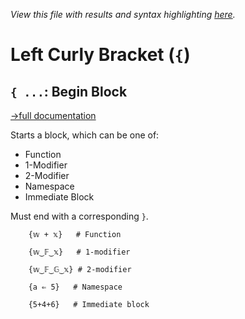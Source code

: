 *View this file with results and syntax highlighting [here](https://mlochbaum.github.io/BQN/help/beginblock.html).*

# Left Curly Bracket (`{`)

## `{ ...`: Begin Block
[→full documentation](../doc/block.md)

Starts a block, which can be one of:

- Function
- 1-Modifier
- 2-Modifier
- Namespace
- Immediate Block

Must end with a corresponding `}`.

        {𝕨 + 𝕩}   # Function

        {𝕨‿𝔽‿𝕩}   # 1-modifier

        {𝕨‿𝔽‿𝔾‿𝕩} # 2-modifier

        {a ⇐ 5}   # Namespace

        {5+4+6}   # Immediate block
